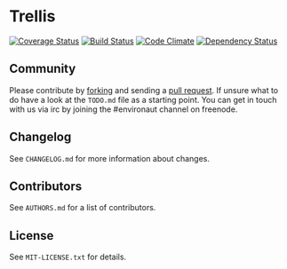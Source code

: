 # Trellis

[![Coverage Status](https://coveralls.io/repos/honeybee/trellis/badge.svg)](https://coveralls.io/r/honeybee/trellis)
[![Build Status](https://travis-ci.org/honeybee/trellis.svg?branch=master)](https://travis-ci.org/honeybee/trellis)
[![Code Climate](https://codeclimate.com/github/honeybee/trellis/badges/gpa.svg)](https://codeclimate.com/github/honeybee/trellis)
[![Dependency Status](https://www.versioneye.com/user/projects/558dd854316338001a000034/badge.svg?style=flat)](https://www.versioneye.com/user/projects/558dd854316338001a000034)

## Community

Please contribute by [forking](http://help.github.com/forking/) and sending a [pull request](http://help.github.com/pull-requests/).
If unsure what to do have a look at the `TODO.md` file as a starting point.
You can get in touch with us via irc by joining the #environaut channel on freenode.

## Changelog

See `CHANGELOG.md` for more information about changes.

## Contributors

See `AUTHORS.md` for a list of contributors.

## License

See `MIT-LICENSE.txt` for details.

